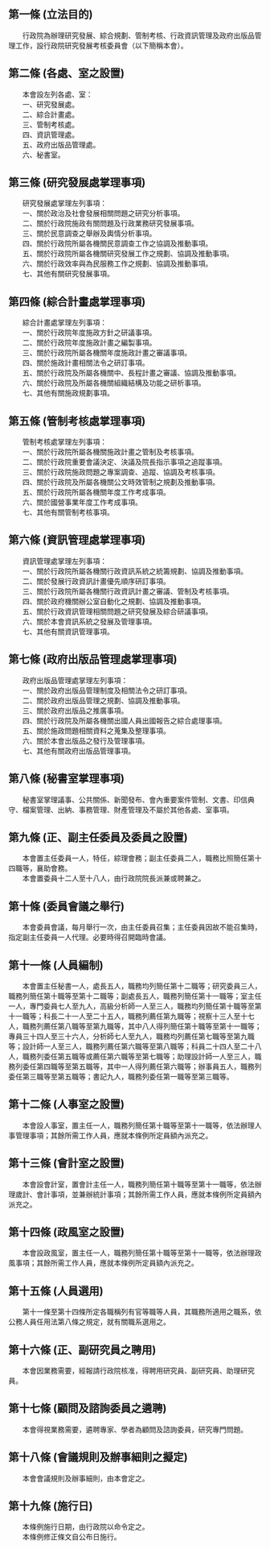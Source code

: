 第一條 (立法目的)
-----------------
　　行政院為辦理研究發展、綜合規劃、管制考核、行政資訊管理及政府出版品管理工作，設行政院研究發展考核委員會（以下簡稱本會）。  


第二條 (各處、室之設置)
-----------------------
　　本會設左列各處、室：  
　　一、研究發展處。  
　　二、綜合計畫處。  
　　三、管制考核處。  
　　四、資訊管理處。  
　　五、政府出版品管理處。  
　　六、秘書室。  


第三條 (研究發展處掌理事項)
---------------------------
　　研究發展處掌理左列事項：  
　　一、關於政治及社會發展相關問題之研究分析事項。  
　　二、關於行政院施政有關問題及行政業務研究發展事項。  
　　三、關於民意調查之舉辦及輿情分析事項。  
　　四、關於行政院所屬各機關民意調查工作之協調及推動事項。  
　　五、關於行政院所屬各機關研究發展工作之規劃、協調及推動事項。  
　　六、關於行政效率與為民服務工作之規劃、協調及推動事項。  
　　七、其他有關研究發展事項。  


第四條 (綜合計畫處掌理事項)
---------------------------
　　綜合計畫處掌理左列事項：  
　　一、關於行政院年度施政方針之研議事項。  
　　二、關於行政院年度施政計畫之編製事項。  
　　三、關於行政院所屬各機關年度施政計畫之審議事項。  
　　四、關於施政計畫相關法令之研訂事項。  
　　五、關於行政院及所屬各機關中、長程計畫之審議、協調及推動事項。  
　　六、關於行政院及所屬各機關組織結構及功能之研析事項。  
　　七、其他有關施政規劃事項。  


第五條 (管制考核處掌理事項)
---------------------------
　　管制考核處掌理左列事項：  
　　一、關於行政院所屬各機關施政計畫之管制及考核事項。  
　　二、關於行政院重要會議決定、決議及院長指示事項之追蹤事項。  
　　三、關於行政院施政問題之專案調查、追蹤、協調及考核事項。  
　　四、關於行政院及所屬各機關公文時效管制之規劃及推動事項。  
　　五、關於行政院所屬各機關年度工作考成事項。  
　　六、關於國營事業年度工作考成事項。  
　　七、其他有關管制考核事項。  


第六條 (資訊管理處掌理事項)
---------------------------
　　資訊管理處掌理左列事項：  
　　一、關於行政院所屬各機關行政資訊系統之統籌規劃、協調及推動事項。  
　　二、關於發展行政資訊計畫優先順序研訂事項。  
　　三、關於行政院所屬各機關行政資訊計畫之審議、管制及考核事項。  
　　四、關於政府機關辦公室自動化之規劃、協調及推動事項。  
　　五、關於行政資訊管理相關問題之研究發展及綜合研議事項。  
　　六、關於本會資訊系統之發展及管理事項。  
　　七、其他有關資訊管理事項。  


第七條 (政府出版品管理處掌理事項)
---------------------------------
　　政府出版品管理處掌理左列事項：  
　　一、關於政府出版品管理制度及相關法令之研訂事項。  
　　二、關於政府出版品管理之規劃、協調及推動事項。  
　　三、關於政府出版品之推廣事項。  
　　四、關於行政院及所屬各機關出國人員出國報告之綜合處理事項。  
　　五、關於施政問題相關資料之蒐集及整理事項。  
　　六、關於本會出版品之發行及管理事項。  
　　七、其他有關政府出版品管理事項。  


第八條 (秘書室掌理事項)
-----------------------
　　秘書室掌理議事、公共關係、新聞發布、會內重要案件管制、文書、印信典守、檔案管理、出納、事務管理、財產管理及不屬於其他各處、室事項。  


第九條 (正、副主任委員及委員之設置)
-----------------------------------
　　本會置主任委員一人，特任，綜理會務；副主任委員二人，職務比照簡任第十四職等，襄助會務。  
　　本會置委員十二人至十八人，由行政院院長派兼或聘兼之。  


第十條 (委員會議之舉行)
-----------------------
　　本會委員會議，每月舉行一次，由主任委員召集；主任委員因故不能召集時，指定副主任委員一人代理。必要時得召開臨時會議。  


第十一條 (人員編制)
-------------------
　　本會置主任秘書一人，處長五人，職務均列簡任第十二職等；研究委員三人，職務列簡任第十職等至第十二職等；副處長五人，職務列簡任第十一職等；室主任一人，專門委員七人至九人，高級分析師一人至三人，職務均列簡任第十職等至第十一職等；科長二十一人至二十五人，職務列薦任第九職等；視察十三人至十七人，職務列薦任第八職等至第九職等，其中八人得列簡任第十職等至第十一職等；專員三十四人至三十六人，分析師七人至九人，職務均列薦任第七職等至第九職等；設計師一人至三人，職務列薦任第六職等至第八職等；科員二十四人至二十八人，職務列委任第五職等或薦任第六職等至第七職等；助理設計師一人至三人，職務列委任第四職等至第五職等，其中一人得列薦任第六職等；辦事員五人，職務列委任第三職等至第五職等；書記九人，職務列委任第一職等至第三職等。  


第十二條 (人事室之設置)
-----------------------
　　本會設人事室，置主任一人，職務列簡任第十職等至第十一職等，依法辦理人事管理事項；其餘所需工作人員，應就本條例所定員額內派充之。  


第十三條 (會計室之設置)
-----------------------
　　本會設會計室，置會計主任一人，職務列簡任第十職等至第十一職等，依法辦理歲計、會計事項，並兼辦統計事項；其餘所需工作人員，應就本條例所定員額內派充之。  


第十四條 (政風室之設置)
-----------------------
　　本會設政風室，置主任一人，職務列簡任第十職等至第十一職等，依法辦理政風事項；其餘所需工作人員，應就本條例所定員額內派充之。  


第十五條 (人員選用)
-------------------
　　第十一條至第十四條所定各職稱列有官等職等人員，其職務所適用之職系，依公務人員任用法第八條之規定，就有關職系選用之。  


第十六條 (正、副研究員之聘用)
-----------------------------
　　本會因業務需要，經報請行政院核准，得聘用研究員、副研究員、助理研究員。  


第十七條 (顧問及諮詢委員之遴聘)
-------------------------------
　　本會得視業務需要，遴聘專家、學者為顧問及諮詢委員，研究專門問題。  


第十八條 (會議規則及辦事細則之擬定)
-----------------------------------
　　本會會議規則及辦事細則，由本會定之。  


第十九條 (施行日)
-----------------
　　本條例施行日期，由行政院以命令定之。  
　　本條例修正條文自公布日施行。